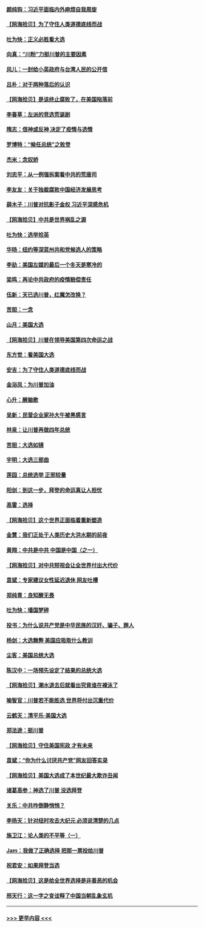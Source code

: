 #### [颜纯钩：习近平面临内外麻烦自我周旋](../pages/nsc993/n12563356.md?t=11210502) 
#### [【网海拾贝】为了守住人类道德底线而战](../pages/nsc993/n12562542.md?t=11210502) 
#### [吐为快：正义必胜看大选](../pages/nsc993/n12561967.md?t=11210502) 
#### [向真：“川粉”力挺川普的主要因素](../pages/nsc993/n12560774.md?t=11210502) 
#### [风儿：一封给小英政府与台湾人民的公开信](../pages/nsc993/n12560581.md?t=11210502) 
#### [吕朴：对于两种落后的认识](../pages/nsc993/n12560492.md?t=11210502) 
#### [【网海拾贝】是该终止腐败了，在美国陷落前](../pages/nsc993/n12559936.md?t=11210502) 
#### [李春草：左派的竞选荒诞剧](../pages/nsc993/n12558380.md?t=11210502) 
#### [隋志：信神或反神 决定了疫情与选情](../pages/nsc993/n12558255.md?t=11210502) 
#### [罗博特：“候任总统”之败登](../pages/nsc993/n12558189.md?t=11210502) 
#### [杰米：念奴娇](../pages/nsc993/n12558174.md?t=11210502) 
#### [刘忠平：从一例强拆案看中共的荒唐司](../pages/nsc993/n12558036.md?t=11210502) 
#### [李友友：关于独裁腐败中国经济发展思考](../pages/nsc993/n12558004.md?t=11210502) 
#### [薛木子：川普对抗影子金权 习近平深感危机](../pages/nsc993/n12557342.md?t=11210502) 
#### [【网海拾贝】中共是世界祸乱之源](../pages/nsc993/n12555353.md?t=11210502) 
#### [吐为快：选举拾英](../pages/nsc993/n12555041.md?t=11210502) 
#### [华旸：纽约等深蓝州共和党候选人的策略](../pages/nsc993/n12554309.md?t=11210502) 
#### [李劼：美国左媒的最后一个冬天是寒冷的](../pages/nsc993/n12552947.md?t=11210502) 
#### [梁鸣：再论中共政府的疫情赔偿责任](../pages/nsc993/n12553012.md?t=11210502) 
#### [伍新：天已选川普，红魔怎改换？](../pages/nsc993/n12552970.md?t=11210502) 
#### [苦胆：一念](../pages/nsc993/n12552957.md?t=11210502) 
#### [山月：美国大选](../pages/nsc993/n12552446.md?t=11210502) 
#### [【网海拾贝】川普在领导美国第四次命运之战](../pages/nsc993/n12551973.md?t=11210502) 
#### [东方觉：看美国大选](../pages/nsc993/n12551647.md?t=11210502) 
#### [安吉：为了守住人类道德底线而战](../pages/nsc993/n12551111.md?t=11210502) 
#### [金浴凤：为川普加油](../pages/nsc993/n12551085.md?t=11210502) 
#### [心升：醒脑歌](../pages/nsc993/n12550984.md?t=11210502) 
#### [吴新：民营企业家孙大午被黑感言](../pages/nsc993/n12550656.md?t=11210502) 
#### [林泉：让川普再做四年总统](../pages/nsc993/n12550640.md?t=11210502) 
#### [苦胆：大选如镜](../pages/nsc993/n12550630.md?t=11210502) 
#### [宇明：大选三部曲](../pages/nsc993/n12550603.md?t=11210502) 
#### [莲园：总统选举 正邪较量](../pages/nsc993/n12550594.md?t=11210502) 
#### [阳剑：到这一步，拜登的命运真让人担忧](../pages/nsc993/n12549093.md?t=11210502) 
#### [高雷：选择](../pages/nsc993/n12549087.md?t=11210502) 
#### [【网海拾贝】这个世界正面临着重新塑造](../pages/nsc993/n12548326.md?t=11210502) 
#### [金慧：我们正处于人类历史大洪水期的前夜](../pages/nsc993/n12547914.md?t=11210502) 
#### [黄翔：中共是中共 中国是中国（之一）](../pages/nsc993/n12547576.md?t=11210502) 
#### [【网海拾贝】对中共短视会让全世界付出大代价](../pages/nsc993/n12546043.md?t=11210502) 
#### [袁斌：专家建议女性延迟退休 网友吐槽](../pages/nsc993/n12545424.md?t=11210502) 
#### [郑纯青：良知醒无畏](../pages/nsc993/n12545394.md?t=11210502) 
#### [吐为快：墙国梦碎](../pages/nsc993/n12545309.md?t=11210502) 
#### [投书：为什么说共产党是中华民族的汉奸、骗子、罪人](../pages/nsc993/n12545089.md?t=11210502) 
#### [杨剑：大选舞弊 美国应吸取什么教训](../pages/nsc993/n12543937.md?t=11210502) 
#### [尘客：美国总统大选](../pages/nsc993/n12543828.md?t=11210502) 
#### [陈汉中：一场预先设定了结果的总统大选](../pages/nsc993/n12543564.md?t=11210502) 
#### [【网海拾贝】潮水退去后就看出究竟谁在裸泳了](../pages/nsc993/n12543321.md?t=11210502) 
#### [喻智官：川普若不能胜选 世界将付出沉重代价](../pages/nsc993/n12541352.md?t=11210502) 
#### [云鹤天：清平乐‧美国大选](../pages/nsc993/n12540916.md?t=11210502) 
#### [郑法途：挺川普](../pages/nsc993/n12540898.md?t=11210502) 
#### [【网海拾贝】守住美国宪政 才有未来](../pages/nsc993/n12540423.md?t=11210502) 
#### [袁斌：“你为什么讨厌共产党”网友回答实录](../pages/nsc993/n12540208.md?t=11210502) 
#### [【网海拾贝】美国大选成了本世纪最大欺诈丑闻](../pages/nsc993/n12538029.md?t=11210502) 
#### [诸葛高参：神选了川普 没选拜登](../pages/nsc993/n12537664.md?t=11210502) 
#### [关乐：中共咋倒静悄悄？](../pages/nsc993/n12537615.md?t=11210502) 
#### [李扬天：针对纽时攻击大纪元 必须说清楚的几点](../pages/nsc993/n12536001.md?t=11210502) 
#### [施卫江：论人类的不平等（一）](../pages/nsc993/n12535700.md?t=11210502) 
#### [Jam：我做了正确选择 把那一票投给川普](../pages/nsc993/n12535743.md?t=11210502) 
#### [祝君安：如果拜登当选](../pages/nsc993/n12535726.md?t=11210502) 
#### [【网海拾贝】这是给全世界选择是非善恶的机会](../pages/nsc993/n12535061.md?t=11210502) 
#### [邢天行：这一字之变诠释了中国当朝乱象玄机](../pages/nsc993/n12533446.md?t=11210502) 

----
#### [ >>> 更早内容 <<< ](../indexes/nsc993-earlier.md)
